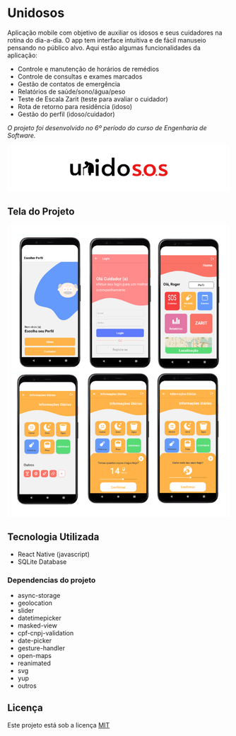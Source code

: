 # Unidosos

Aplicação mobile com objetivo de auxiliar os idosos e seus cuidadores na rotina do dia-a-dia.  O app tem interface intuitiva e de fácil manuseio pensando no público alvo. Aqui estão algumas funcionalidades da aplicação:
- Controle e manutenção de horários de remédios
- Controle de consultas e exames marcados
- Gestão de contatos de emergência
- Relatórios de saúde/sono/água/peso
- Teste de Escala Zarit (teste para avaliar o cuidador)
- Rota de retorno para residência (idoso)
- Gestão do perfil (idoso/cuidador)

*O projeto foi desenvolvido no 6º período do curso de Engenharia de Software.*

![unidosos](https://github.com/Alencar26/unidosos/blob/main/img/unidosos.png)


## Tela do Projeto

![telas](https://github.com/Alencar26/unidosos/blob/main/img/telas.png)

## Tecnologia  Utilizada

- React Native (javascript)
- SQLite Database

### Dependencias do projeto

- async-storage
- geolocation
- slider
- datetimepicker
- masked-view
- cpf-cnpj-validation
- date-picker
- gesture-handler
- open-maps
- reanimated
- svg
- yup
- outros

## Licença
Este projeto está sob a licença [MIT](https://github.com/Alencar26/unidosos/blob/main/LICENSE)

